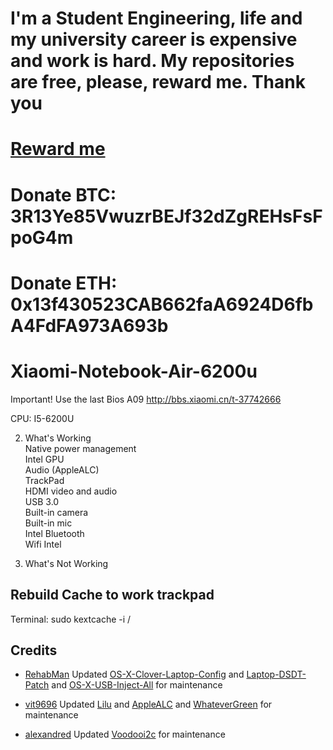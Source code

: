 # I'm a Student Engineering, life and my university career is expensive and work is hard. My repositories are free, please, reward me. Thank you
# [Reward me](https://www.paypal.me/johnnync13)<br />
# Donate BTC: 3R13Ye85VwuzrBEJf32dZgREHsFsFpoG4m
# Donate ETH: 0x13f430523CAB662faA6924D6fbA4FdFA973A693b

# Xiaomi-Notebook-Air-6200u
Important! 
Use the last Bios A09
http://bbs.xiaomi.cn/t-37742666

CPU: I5-6200U <br />

2. What's Working <br />
Native power management <br />
Intel GPU <br />
Audio (AppleALC) <br />
TrackPad <br />
HDMI video and audio <br />
USB 3.0 <br />
Built-in camera <br />
Built-in mic <br />
Intel Bluetooth <br />
Wifi Intel <br />

3. What's Not Working <br />

## Rebuild Cache to work trackpad
Terminal: sudo kextcache -i /

## Credits

- [RehabMan](https://github.com/RehabMan) Updated [OS-X-Clover-Laptop-Config](https://github.com/RehabMan/OS-X-Clover-Laptop-Config) and [Laptop-DSDT-Patch](https://github.com/RehabMan/Laptop-DSDT-Patch) and [OS-X-USB-Inject-All](https://github.com/RehabMan/OS-X-USB-Inject-All) for maintenance

- [vit9696](https://github.com/vit9696) Updated [Lilu](https://github.com/vit9696/Lilu) and [AppleALC](https://github.com/vit9696/AppleALC) and [WhateverGreen](https://github.com/vit9696/WhateverGreen)  for maintenance

- [alexandred](https://github.com/alexandred) Updated [Voodooi2c](https://github.com/alexandred/VoodooI2C) for maintenance
